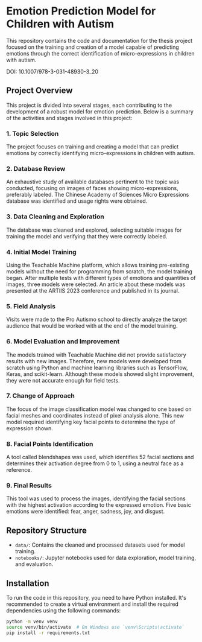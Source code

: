 # Emotion Prediction Model for Children with Autism

This repository contains the code and documentation for the thesis project focused on the training and creation of a model capable of predicting emotions through the correct identification of micro-expressions in children with autism.

DOI: 10.1007/978-3-031-48930-3_20

## Project Overview

This project is divided into several stages, each contributing to the development of a robust model for emotion prediction. Below is a summary of the activities and stages involved in this project:

### 1. Topic Selection
The project focuses on training and creating a model that can predict emotions by correctly identifying micro-expressions in children with autism.

### 2. Database Review
An exhaustive study of available databases pertinent to the topic was conducted, focusing on images of faces showing micro-expressions, preferably labeled. The Chinese Academy of Sciences Micro Expressions database was identified and usage rights were obtained.

### 3. Data Cleaning and Exploration
The database was cleaned and explored, selecting suitable images for training the model and verifying that they were correctly labeled.

### 4. Initial Model Training
Using the Teachable Machine platform, which allows training pre-existing models without the need for programming from scratch, the model training began. After multiple tests with different types of emotions and quantities of images, three models were selected. An article about these models was presented at the ARTIIS 2023 conference and published in its journal.

### 5. Field Analysis
Visits were made to the Pro Autismo school to directly analyze the target audience that would be worked with at the end of the model training.

### 6. Model Evaluation and Improvement
The models trained with Teachable Machine did not provide satisfactory results with new images. Therefore, new models were developed from scratch using Python and machine learning libraries such as TensorFlow, Keras, and scikit-learn. Although these models showed slight improvement, they were not accurate enough for field tests.

### 7. Change of Approach
The focus of the image classification model was changed to one based on facial meshes and coordinates instead of pixel analysis alone. This new model required identifying key facial points to determine the type of expression shown.

### 8. Facial Points Identification
A tool called blendshapes was used, which identifies 52 facial sections and determines their activation degree from 0 to 1, using a neutral face as a reference.

### 9. Final Results
This tool was used to process the images, identifying the facial sections with the highest activation according to the expressed emotion. Five basic emotions were identified: fear, anger, sadness, joy, and disgust.

## Repository Structure

- `data/`: Contains the cleaned and processed datasets used for model training.
- `notebooks/`: Jupyter notebooks used for data exploration, model training, and evaluation.


## Installation

To run the code in this repository, you need to have Python installed. It's recommended to create a virtual environment and install the required dependencies using the following commands:

```bash
python -m venv venv
source venv/bin/activate  # On Windows use `venv\Scripts\activate`
pip install -r requirements.txt
